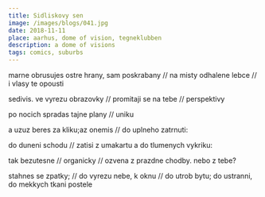 ```yaml
---
title: Sidliskovy sen
image: /images/blogs/041.jpg
date: 2018-11-11
place: aarhus, dome of vision, tegneklubben
description: a dome of visions
tags: comics, suburbs
---
```


marne obrusujes ostre hrany, sam
poskrabany //
na misty odhalene lebce // i vlasy te opousti

sedivis. ve vyrezu obrazovky // promitaji se na tebe // perspektivy

po nocich
spradas
tajne plany // uniku

a uzuz beres za kliku;az onemis // do uplneho zatrnuti:

do duneni schodu
// zatisi z umakartu
a do tlumenych vykriku:

tak bezutesne // organicky // ozvena z prazdne chodby. nebo z tebe?

stahnes se zpatky; // do vyrezu nebe, k oknu // do utrob bytu; do ustranni, do mekkych tkani postele
